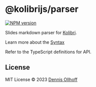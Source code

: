 # @kolibrijs/parser

[![NPM version](https://img.shields.io/npm/v/@kolibrijs/parser?color=9945FF&label=)](https://www.npmjs.com/package/@kolibrijs/parser)

Slides markdown parser for [Kolibri](https://kolibri.show).

Learn more about the [Syntax](https://kolibri.show/guide/syntax.html)

Refer to the TypeScript definitions for API.

## License

MIT License © 2023 [Dennis Ollhoff](https://github.com/nyxb)

